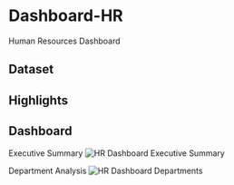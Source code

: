 # Dashboard-HR
Human Resources Dashboard
## Dataset

## Highlights

## Dashboard
Executive Summary
![HR Dashboard Executive Summary](https://user-images.githubusercontent.com/128331579/229990620-46fad1da-1b51-47c8-bde0-5b2f16832d93.png)


Department Analysis
![HR Dashboard Departments](https://user-images.githubusercontent.com/128331579/229990719-4c0ac460-93a4-44db-b7dc-f9c63ea43336.png)
